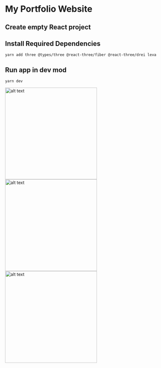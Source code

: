 # My Portfolio Website

## Create empty React project

## Install Required Dependencies
`yarn add three @types/three @react-three/fiber @react-three/drei leva`

## Run app in dev mod
`yarn dev`

 <img src="https://github.com/vladyslavpustovit/avatar-portfolio/assets/125351780/88662742-e974-4209-9b46-279d6b0e2451" alt="alt text" width="300" height="300">
  <img src="https://github.com/vladyslavpustovit/avatar-portfolio/assets/125351780/27c49e6e-5f1e-4e60-9ae9-2e0b90a46057" alt="alt text" width="300" height="300">
    <img src="https://github.com/vladyslavpustovit/avatar-portfolio/assets/125351780/c51849db-cc1f-4d9a-b395-a2158221705b" alt="alt text" width="300" height="300">


